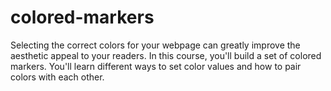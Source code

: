 # colored-markers
Selecting the correct colors for your webpage can greatly improve the aesthetic appeal to your readers.  In this course, you'll build a set of colored markers. You'll learn different ways to set color values and how to pair colors with each other.
